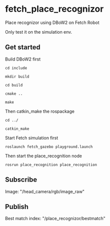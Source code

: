 # fetch_place_recognizor
Place recognizor using DBoW2 on Fetch Robot

Only test it on the simulation env.

## Get started
Build DBoW2 first

`cd include`

`mkdir build`

`cd build`

`cmake ..`

`make`

Then catkin_make the rospackage

`cd ../`

`catkin_make`

Start Fetch simulation first

`roslaunch fetch_gazebo playground.launch`

Then start the place_recognition node

`rosrun place_recognition place_recognition`

## Subscribe

Image:  "/head_camera/rgb/image_raw"

## Publish

Best match index: "/place_recognizor/bestmatch"
